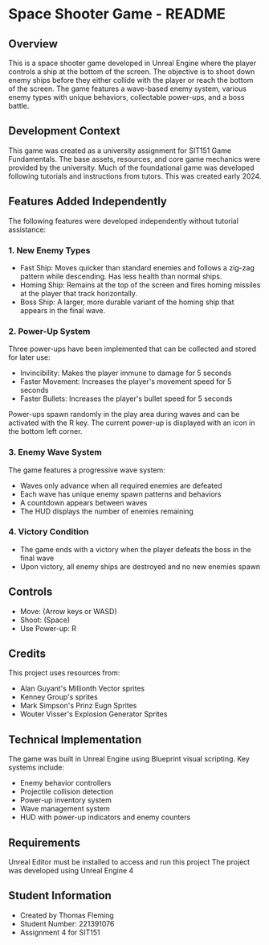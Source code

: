 # Space Shooter Game - README

## Overview
This is a space shooter game developed in Unreal Engine where the player controls a ship at the bottom of the screen. The objective is to shoot down enemy ships before they either collide with the player or reach the bottom of the screen. The game features a wave-based enemy system, various enemy types with unique behaviors, collectable power-ups, and a boss battle.

## Development Context
This game was created as a university assignment for SIT151 Game Fundamentals. The base assets, resources, and core game mechanics were provided by the university. Much of the foundational game was developed following tutorials and instructions from tutors. This was created early 2024.

## Features Added Independently
The following features were developed independently without tutorial assistance:

### 1. New Enemy Types
- Fast Ship: Moves quicker than standard enemies and follows a zig-zag pattern while descending. Has less health than normal ships.
- Homing Ship: Remains at the top of the screen and fires homing missiles at the player that track horizontally.
- Boss Ship: A larger, more durable variant of the homing ship that appears in the final wave.

### 2. Power-Up System
Three power-ups have been implemented that can be collected and stored for later use:
- Invincibility: Makes the player immune to damage for 5 seconds
- Faster Movement: Increases the player's movement speed for 5 seconds
- Faster Bullets: Increases the player's bullet speed for 5 seconds

Power-ups spawn randomly in the play area during waves and can be activated with the R key. The current power-up is displayed with an icon in the bottom left corner.

### 3. Enemy Wave System
The game features a progressive wave system:
- Waves only advance when all required enemies are defeated
- Each wave has unique enemy spawn patterns and behaviors
- A countdown appears between waves
- The HUD displays the number of enemies remaining

### 4. Victory Condition
- The game ends with a victory when the player defeats the boss in the final wave
- Upon victory, all enemy ships are destroyed and no new enemies spawn

## Controls
- Move: (Arrow keys or WASD)
- Shoot: (Space)
- Use Power-up: R

## Credits
This project uses resources from:
- Alan Guyant's Millionth Vector sprites
- Kenney Group's sprites
- Mark Simpson's Prinz Eugn Sprites
- Wouter Visser's Explosion Generator Sprites

## Technical Implementation
The game was built in Unreal Engine using Blueprint visual scripting. Key systems include:
- Enemy behavior controllers
- Projectile collision detection
- Power-up inventory system
- Wave management system
- HUD with power-up indicators and enemy counters

## Requirements
Unreal Editor must be installed to access and run this project
The project was developed using Unreal Engine 4

## Student Information
- Created by Thomas Fleming
- Student Number: 221391076
- Assignment 4 for SIT151
